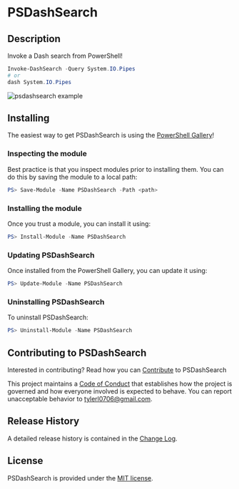 # PSDashSearch

## Description

Invoke a Dash search from PowerShell!

```powershell
Invoke-DashSearch -Query System.IO.Pipes
# or
dash System.IO.Pipes
```

![psdashsearch example](https://i.imgur.com/RdApV3E.jpg)

## Installing

The easiest way to get PSDashSearch is using the [PowerShell Gallery](https://powershellgallery.com/packages/PSDashSearch/)!

### Inspecting the module

Best practice is that you inspect modules prior to installing them. You can do this by saving the module to a local path:

``` PowerShell
PS> Save-Module -Name PSDashSearch -Path <path>
```

### Installing the module

Once you trust a module, you can install it using:

``` PowerShell
PS> Install-Module -Name PSDashSearch
```

### Updating PSDashSearch

Once installed from the PowerShell Gallery, you can update it using:

``` PowerShell
PS> Update-Module -Name PSDashSearch
```

### Uninstalling PSDashSearch

To uninstall PSDashSearch:

``` PowerShell
PS> Uninstall-Module -Name PSDashSearch
```

## Contributing to PSDashSearch

Interested in contributing? Read how you can [Contribute](contributing.md) to PSDashSearch

This project maintains a [Code of Conduct](code-of-conduct.md) that establishes how the project is governed and how everyone involved is expected to behave. You can report unacceptable behavior to [tylerl0706@gmail.com](mailto:tylerl0706@gmail.com).

## Release History

A detailed release history is contained in the [Change Log](CHANGELOG.md).

## License

PSDashSearch is provided under the [MIT license](LICENSE.md).
